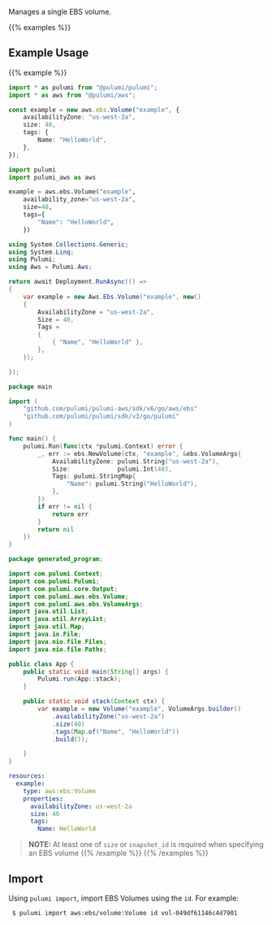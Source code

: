 Manages a single EBS volume.

{{% examples %}}
## Example Usage
{{% example %}}

```typescript
import * as pulumi from "@pulumi/pulumi";
import * as aws from "@pulumi/aws";

const example = new aws.ebs.Volume("example", {
    availabilityZone: "us-west-2a",
    size: 40,
    tags: {
        Name: "HelloWorld",
    },
});
```
```python
import pulumi
import pulumi_aws as aws

example = aws.ebs.Volume("example",
    availability_zone="us-west-2a",
    size=40,
    tags={
        "Name": "HelloWorld",
    })
```
```csharp
using System.Collections.Generic;
using System.Linq;
using Pulumi;
using Aws = Pulumi.Aws;

return await Deployment.RunAsync(() => 
{
    var example = new Aws.Ebs.Volume("example", new()
    {
        AvailabilityZone = "us-west-2a",
        Size = 40,
        Tags = 
        {
            { "Name", "HelloWorld" },
        },
    });

});
```
```go
package main

import (
	"github.com/pulumi/pulumi-aws/sdk/v6/go/aws/ebs"
	"github.com/pulumi/pulumi/sdk/v3/go/pulumi"
)

func main() {
	pulumi.Run(func(ctx *pulumi.Context) error {
		_, err := ebs.NewVolume(ctx, "example", &ebs.VolumeArgs{
			AvailabilityZone: pulumi.String("us-west-2a"),
			Size:             pulumi.Int(40),
			Tags: pulumi.StringMap{
				"Name": pulumi.String("HelloWorld"),
			},
		})
		if err != nil {
			return err
		}
		return nil
	})
}
```
```java
package generated_program;

import com.pulumi.Context;
import com.pulumi.Pulumi;
import com.pulumi.core.Output;
import com.pulumi.aws.ebs.Volume;
import com.pulumi.aws.ebs.VolumeArgs;
import java.util.List;
import java.util.ArrayList;
import java.util.Map;
import java.io.File;
import java.nio.file.Files;
import java.nio.file.Paths;

public class App {
    public static void main(String[] args) {
        Pulumi.run(App::stack);
    }

    public static void stack(Context ctx) {
        var example = new Volume("example", VolumeArgs.builder()        
            .availabilityZone("us-west-2a")
            .size(40)
            .tags(Map.of("Name", "HelloWorld"))
            .build());

    }
}
```
```yaml
resources:
  example:
    type: aws:ebs:Volume
    properties:
      availabilityZone: us-west-2a
      size: 40
      tags:
        Name: HelloWorld
```

> **NOTE:** At least one of `size` or `snapshot_id` is required when specifying an EBS volume
{{% /example %}}
{{% /examples %}}

## Import

Using `pulumi import`, import EBS Volumes using the `id`. For example:

```sh
 $ pulumi import aws:ebs/volume:Volume id vol-049df61146c4d7901
```
 